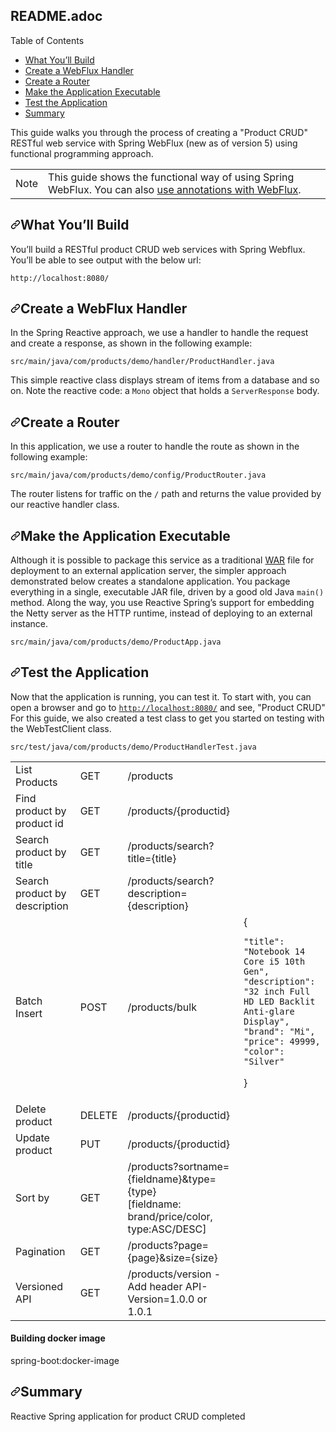 <div id="readme" class="Box adoc js-code-block-container Box--responsive">
    <div class="Box-header d-flex flex-items-center flex-justify-between bg-white border-bottom-0">
      <h2 class="Box-title pr-3">
        README.adoc
      </h2>
    </div>
      <div class="Box-body px-5 pb-5">
        <article class="markdown-body entry-content container-lg" itemprop="text"><div id="user-content-toc">
<div id="user-content-toctitle">Table of Contents</div>
<ul>
<li><a href="#what-youll-build">What You’ll Build</a></li>
<li><a href="#initial">Create a WebFlux Handler</a></li>
<li><a href="#create-a-router">Create a Router</a></li>
<li><a href="#make-the-application-executable">Make the Application Executable</a></li>
<li><a href="#test-the-application">Test the Application</a></li>
<li><a href="#summary">Summary</a></li>
</ul>
</div>
<div>
<p>This guide walks you through the process of creating a "Product CRUD" RESTful web
service with Spring WebFlux (new as of version 5) using functional programming approach.</p>
</div>
<div>
<table>
<tbody><tr>
<td>
<div>Note</div>
</td>
<td>
This guide shows the functional way of using Spring WebFlux. You can also
<a href="https://docs.spring.io/spring/docs/current/spring-framework-reference/web-reactive.html#webflux-controller" rel="nofollow">use annotations with WebFlux</a>.
</td>
</tr>
</tbody></table>
</div>
<div>
<h2 id="user-content-what-youll-build"><a id="user-content-what-youll-build" class="anchor" aria-hidden="true" href="#what-youll-build"><svg class="octicon octicon-link" viewBox="0 0 16 16" version="1.1" width="16" height="16" aria-hidden="true"><path fill-rule="evenodd" d="M7.775 3.275a.75.75 0 001.06 1.06l1.25-1.25a2 2 0 112.83 2.83l-2.5 2.5a2 2 0 01-2.83 0 .75.75 0 00-1.06 1.06 3.5 3.5 0 004.95 0l2.5-2.5a3.5 3.5 0 00-4.95-4.95l-1.25 1.25zm-4.69 9.64a2 2 0 010-2.83l2.5-2.5a2 2 0 012.83 0 .75.75 0 001.06-1.06 3.5 3.5 0 00-4.95 0l-2.5 2.5a3.5 3.5 0 004.95 4.95l1.25-1.25a.75.75 0 00-1.06-1.06l-1.25 1.25a2 2 0 01-2.83 0z"></path></svg></a>What You’ll Build</h2>
<div>
<div>
<p>You’ll build a RESTful product CRUD web services with Spring Webflux. You’ll be able to see output with the below url:</p>
</div>
<div>
<div>
<pre><code>http://localhost:8080/</code></pre>
</div>
</div>
</div>
</div>

<div>
<h2 id="user-content-initial"><a id="user-content-create-a-webflux-handler" class="anchor" aria-hidden="true" href="#create-a-webflux-handler"><svg class="octicon octicon-link" viewBox="0 0 16 16" version="1.1" width="16" height="16" aria-hidden="true"><path fill-rule="evenodd" d="M7.775 3.275a.75.75 0 001.06 1.06l1.25-1.25a2 2 0 112.83 2.83l-2.5 2.5a2 2 0 01-2.83 0 .75.75 0 00-1.06 1.06 3.5 3.5 0 004.95 0l2.5-2.5a3.5 3.5 0 00-4.95-4.95l-1.25 1.25zm-4.69 9.64a2 2 0 010-2.83l2.5-2.5a2 2 0 012.83 0 .75.75 0 001.06-1.06 3.5 3.5 0 00-4.95 0l-2.5 2.5a3.5 3.5 0 004.95 4.95l1.25-1.25a.75.75 0 00-1.06-1.06l-1.25 1.25a2 2 0 01-2.83 0z"></path></svg></a>Create a WebFlux Handler</h2>
<div>
<div>
<p>In the Spring Reactive approach, we use a handler to handle the request and create a
response, as shown in the following example:</p>
</div>
<div>
<p><code>src/main/java/com/products/demo/handler/ProductHandler.java</code></p>
</div>
<div>
<div>
</div>
<div>
<p>This simple reactive class displays stream of items from a database and so on. Note the reactive code: a <code>Mono</code> object that holds
a <code>ServerResponse</code> body.</p>
</div>
</div>
</div>
<div>
<h2 id="user-content-create-a-router"><a id="user-content-create-a-router" class="anchor" aria-hidden="true" href="#create-a-router"><svg class="octicon octicon-link" viewBox="0 0 16 16" version="1.1" width="16" height="16" aria-hidden="true"><path fill-rule="evenodd" d="M7.775 3.275a.75.75 0 001.06 1.06l1.25-1.25a2 2 0 112.83 2.83l-2.5 2.5a2 2 0 01-2.83 0 .75.75 0 00-1.06 1.06 3.5 3.5 0 004.95 0l2.5-2.5a3.5 3.5 0 00-4.95-4.95l-1.25 1.25zm-4.69 9.64a2 2 0 010-2.83l2.5-2.5a2 2 0 012.83 0 .75.75 0 001.06-1.06 3.5 3.5 0 00-4.95 0l-2.5 2.5a3.5 3.5 0 004.95 4.95l1.25-1.25a.75.75 0 00-1.06-1.06l-1.25 1.25a2 2 0 01-2.83 0z"></path></svg></a>Create a Router</h2>
<div>
<div>
<p>In this application, we use a router to handle the route as
shown in the following example:</p>
</div>
<div>
<p><code>src/main/java/com/products/demo/config/ProductRouter.java</code></p>
</div>
<div>
<p>The router listens for traffic on the <code>/</code> path and returns the value provided by our
reactive handler class.</p>
</div>
</div>
</div>
<div>
<h2 id="user-content-make-the-application-executable"><a id="user-content-make-the-application-executable" class="anchor" aria-hidden="true" href="#make-the-application-executable"><svg class="octicon octicon-link" viewBox="0 0 16 16" version="1.1" width="16" height="16" aria-hidden="true"><path fill-rule="evenodd" d="M7.775 3.275a.75.75 0 001.06 1.06l1.25-1.25a2 2 0 112.83 2.83l-2.5 2.5a2 2 0 01-2.83 0 .75.75 0 00-1.06 1.06 3.5 3.5 0 004.95 0l2.5-2.5a3.5 3.5 0 00-4.95-4.95l-1.25 1.25zm-4.69 9.64a2 2 0 010-2.83l2.5-2.5a2 2 0 012.83 0 .75.75 0 001.06-1.06 3.5 3.5 0 00-4.95 0l-2.5 2.5a3.5 3.5 0 004.95 4.95l1.25-1.25a.75.75 0 00-1.06-1.06l-1.25 1.25a2 2 0 01-2.83 0z"></path></svg></a>Make the Application Executable</h2>
<div>
<div>
<p>Although it is possible to package this service as a traditional
<a href="/spring-guides/gs-reactive-rest-service/blob/master/understanding/WAR">WAR</a> file for deployment to an external application server,
the simpler approach demonstrated below creates a standalone application. You package
everything in a single, executable JAR file, driven by a good old Java <code>main()</code> method.
Along the way, you use Reactive Spring’s support for embedding the Netty server as the
HTTP runtime, instead of deploying to an external instance.</p>
</div>
<div>
<p><code>src/main/java/com/products/demo/ProductApp.java</code></p>
</div>
<div>
</div>
</div>
</div>
<div>
<h2 id="user-content-test-the-application"><a id="user-content-test-the-application" class="anchor" aria-hidden="true" href="#test-the-application"><svg class="octicon octicon-link" viewBox="0 0 16 16" version="1.1" width="16" height="16" aria-hidden="true"><path fill-rule="evenodd" d="M7.775 3.275a.75.75 0 001.06 1.06l1.25-1.25a2 2 0 112.83 2.83l-2.5 2.5a2 2 0 01-2.83 0 .75.75 0 00-1.06 1.06 3.5 3.5 0 004.95 0l2.5-2.5a3.5 3.5 0 00-4.95-4.95l-1.25 1.25zm-4.69 9.64a2 2 0 010-2.83l2.5-2.5a2 2 0 012.83 0 .75.75 0 001.06-1.06 3.5 3.5 0 00-4.95 0l-2.5 2.5a3.5 3.5 0 004.95 4.95l1.25-1.25a.75.75 0 00-1.06-1.06l-1.25 1.25a2 2 0 01-2.83 0z"></path></svg></a>Test the Application</h2>
<div>
<div>
<p>Now that the application is running, you can test it. To start with, you can open a
browser and go to <code><a href="http://localhost:8080/" rel="nofollow">http://localhost:8080/</a></code> and see, "Product CRUD" For this guide,
we also created a test class to get you started on testing with the WebTestClient class.</p>
</div>
<div>
<p><code>src/test/java/com/products/demo/ProductHandlerTest.java</code></p>
</div>
    <div>
    <table>
  <tr><td>List Products</td><td>	GET</td>	<td>/products</td></tr>
<tr><td>Find product by product id	</td><td>GET</td><td>	/products/{productid}</td></tr>
<tr><td>Search product by title</td><td>	GET</td><td>	/products/search?title={title}</td></tr>
<tr><td>Search product by description</td><td>	GET	</td><td>/products/search?description={description}</td></tr>
        <tr><td>Batch Insert</td><td>	POST</td><td>	/products/bulk</td><td>{
   
    "title": "Notebook 14 Core i5 10th Gen",
    "description": "32 inch Full HD LED Backlit Anti-glare Display",
    "brand": "Mi",
    "price": 49999,
    "color": "Silver"
    
}</td></tr>
<tr><td>Delete product</td><td>	DELETE</td><td>	/products/{productid}</td></tr>
<tr><td>Update product</td><td>	PUT</td><td>	/products/{productid}</td></tr>
<tr><td>Sort by</td><td>	GET	</td><td>/products?sortname={fieldname}&type={type}<br> [fieldname: brand/price/color, type:ASC/DESC]</td></tr>
<tr><td>Pagination</td><td> 	GET</td><td>	/products?page={page}&size={size}</td></tr>
<tr><td>Versioned API</td><td> GET</td><td> /products/version - Add header API-Version=1.0.0 or 1.0.1</td></tr>
</table>
    </div>
    <h4>Building docker image</h4>
    spring-boot:docker-image
<div>
</div>
</div>
</div>
<div>
<h2 id="user-content-summary"><a id="user-content-summary" class="anchor" aria-hidden="true" href="#summary"><svg class="octicon octicon-link" viewBox="0 0 16 16" version="1.1" width="16" height="16" aria-hidden="true"><path fill-rule="evenodd" d="M7.775 3.275a.75.75 0 001.06 1.06l1.25-1.25a2 2 0 112.83 2.83l-2.5 2.5a2 2 0 01-2.83 0 .75.75 0 00-1.06 1.06 3.5 3.5 0 004.95 0l2.5-2.5a3.5 3.5 0 00-4.95-4.95l-1.25 1.25zm-4.69 9.64a2 2 0 010-2.83l2.5-2.5a2 2 0 012.83 0 .75.75 0 001.06-1.06 3.5 3.5 0 00-4.95 0l-2.5 2.5a3.5 3.5 0 004.95 4.95l1.25-1.25a.75.75 0 00-1.06-1.06l-1.25 1.25a2 2 0 01-2.83 0z"></path></svg></a>Summary</h2>
<div>
<div>
<p>Reactive Spring application for product CRUD completed</p>
</div>
</div>
</div></article>
      </div>
  </div>
